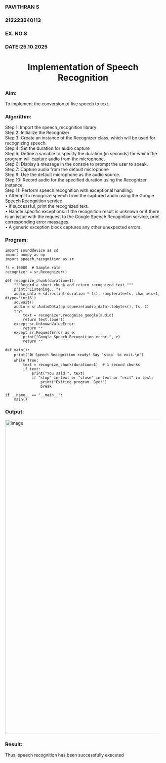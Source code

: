  <H3>PAVITHRAN S</H3>
<H3>212223240113</H3>
<H3>EX. NO.8</H3>
<H3>DATE:25.10.2025</H3>
<H1 ALIGN =CENTER>Implementation of Speech Recognition</H1>
<H3>Aim:</H3> 
 To implement the conversion of live speech to text.<BR>
<h3>Algorithm:</h3>
Step 1: Import the speech_recognition library<Br>
Step 2: Initialize the Recognizer<Br>
Step 3: Create an instance of the Recognizer class, which will be used for recognizing speech.<Br>
Step 4: Set the duration for audio capture<Br>
Step 5: Define a variable to specify the duration (in seconds) for which the program will capture audio from the microphone.<Br>
Step 6: Display a message in the console to prompt the user to speak.<Br>
Step 7: Capture audio from the default microphone<Br>
Step 9: Use the default microphone as the audio source.<Br>
Step 10: Record audio for the specified duration using the Recognizer instance.<Br>
Step 11: Perform speech recognition with exceptional handling:<Br>
•	Attempt to recognize speech from the captured audio using the Google Speech Recognition service.<Br>
•	If successful, print the recognized text.<Br>
•	Handle specific exceptions: If the recognition result is unknown or if there is an issue with the request to the Google Speech Recognition service, print corresponding error messages.<Br>
•	A generic exception block captures any other unexpected errors.<Br>
<H3>Program:</H3>

```
import sounddevice as sd
import numpy as np
import speech_recognition as sr

fs = 16000  # Sample rate
recognizer = sr.Recognizer()

def recognize_chunk(duration=1):
    """Record a short chunk and return recognized text."""
    print("Listening...")
    audio_data = sd.rec(int(duration * fs), samplerate=fs, channels=1, dtype='int16')
    sd.wait()
    audio = sr.AudioData(np.squeeze(audio_data).tobytes(), fs, 2)
    try:
        text = recognizer.recognize_google(audio)
        return text.lower()
    except sr.UnknownValueError:
        return ""
    except sr.RequestError as e:
        print("Google Speech Recognition error:", e)
        return ""

def main():
    print("🛠️ Speech Recognition ready! Say 'stop' to exit.\n")
    while True:
        text = recognize_chunk(duration=1)  # 1 second chunks
        if text:
            print("You said:", text)
            if "stop" in text or "close" in text or "exit" in text:
                print("Exiting program. Bye!")
                break

if __name__ == "__main__":
    main()
```

<H3> Output:</H3>
<img width="1916" height="1017" alt="image" src="https://github.com/user-attachments/assets/a799d036-61cc-4413-826a-c0d942d7ac29" />


<H3> Result:</H3>
Thus, speech recognition has been successfully executed
